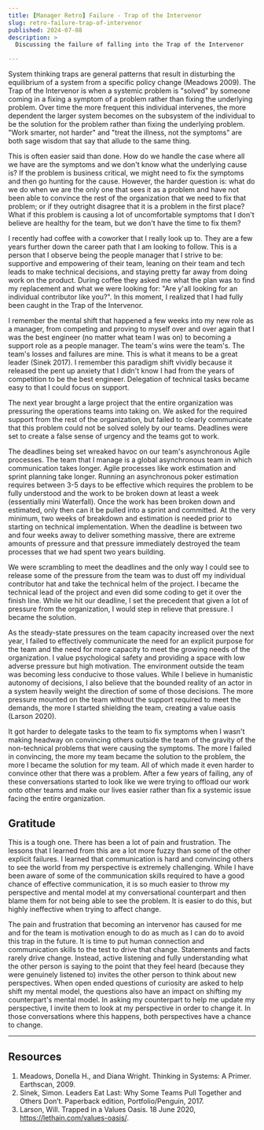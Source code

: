 ```yaml
---
title: [Manager Retro] Failure - Trap of the Intervenor
slug: retro-failure-trap-of-intervenor
published: 2024-07-08
description: >
  Discussing the failure of falling into the Trap of the Intervenor

---
```


System thinking traps are general patterns that result in disturbing the equilibrium of a system
from a specific policy change (Meadows 2009). The Trap of the Intervenor is when a systemic problem
is "solved" by someone coming in a fixing a symptom of a problem rather than fixing the underlying
problem. Over time the more frequent this individual intervenes, the more dependent the larger
system becomes on the subsystem of the individual to be the solution for the problem rather than
fixing the underlying problem. "Work smarter, not harder" and "treat the illness, not the symptoms"
are both sage wisdom that say that allude to the same thing.

This is often easier said than done. How do we handle the case where all we have are the symptoms
and we don't know what the underlying cause is? If the problem is business critical, we might need
to fix the symptoms and then go hunting for the cause. However, the harder question is: what do we do
when we are the only one that sees it as a problem and have not been able to convince the rest of
the organization that we need to fix that problem; or if they outright disagree that it is a problem
in the first place? What if this problem is causing a lot of uncomfortable symptoms that I don't
believe are healthy for the team, but we don't have the time to fix them?

I recently had coffee with a coworker that I really look up to. They are a few years further down
the career path that I am looking to follow. This is a person that I observe being the people
manager that I strive to be: supportive and empowering of their team, leaning on their team and tech
leads to make technical decisions, and staying pretty far away from doing work on the product.
During coffee they asked me what the plan was to find my replacement and what we were looking for:
"Are y'all looking for an individual contributor like you?". In this moment, I realized that I had
fully been caught in the Trap of the Intervenor.

I remember the mental shift that happened a few weeks into my new role as a manager, from competing
and proving to myself over and over again that I was the best engineer (no matter what team I was
on) to becoming a support role as a people manager. The team's wins were the team's. The team's
losses and failures are mine. This is what it means to be a great leader (Sinek 2017). I remember
this paradigm shift vividly because it released the pent up anxiety that I didn't know I had from
the years of competition to be the best engineer. Delegation of technical tasks became easy to that
I could focus on support. 

The next year brought a large project that the entire organization was pressuring the operations
teams into taking on. We asked for the required support from the rest of the organization, but
failed to clearly communicate that this problem could not be solved solely by our teams. Deadlines
were set to create a false sense of urgency and the teams got to work.

The deadlines being set wreaked havoc on our team's asynchronous Agile processes. The team that I
manage is a global asynchronous team in which communication takes longer. Agile processes like work
estimation and sprint planning take longer. Running an asynchronous poker estimation requires
between 3-5 days to be effective which requires the problem to be fully understood and the work to
be broken down at least a week (essentially mini Waterfall). Once the work has been broken down and
estimated, only then can it be pulled into a sprint and committed. At the very minimum, two weeks
of breakdown and estimation is needed prior to starting on technical implementation. When the
deadline is between two and four weeks away to deliver something massive, there are extreme amounts
of pressure and that pressure immediately destroyed the team processes that we had spent two years
building. 

We were scrambling to meet the deadlines and the only way I could see to release some of the
pressure from the team was to dust off my individual contributor hat and take the technical helm of
the project. I became the technical lead of the project and even did some coding to get it over the
finish line. While we hit our deadline, I set the precedent that given a lot of pressure from the
organization, I would step in relieve that pressure. I became the solution.

As the steady-state pressures on the team capacity increased over the next year, I failed to
effectively communicate the need for an explicit purpose for the team and the need for more capacity
to meet the growing needs of the organization. I value psychological safety and providing a space
with low adverse pressure but high motivation. The environment outside the team was becoming less
conducive to those values. While I believe in humanistic autonomy of decisions, I also believe that
the bounded reality of an actor in a system heavily weight the direction of some of those decisions.
The more pressure mounted on the team without the support required to meet the demands, the more I
started shielding the team, creating a value oasis (Larson 2020). 

It got harder to delegate tasks to the team to fix symptoms when I wasn't making headway on
convincing others outside the team of the gravity of the non-technical problems that were causing
the symptoms. The more I failed in convincing, the more my team became the solution to the problem,
the more I became the solution for my team. All of which made it even harder to convince other that
there was a problem. After a few years of failing, any of these conversations started to look like
we were trying to offload our work onto other teams and make our lives easier rather than fix a
systemic issue facing the entire organization.


## Gratitude

This is a tough one. There has been a lot of pain and frustration. The lessons that I learned from
this are a lot more fuzzy than some of the other explicit failures. I learned that communication is
hard and convincing others to see the world from my perspective is extremely challenging. While I
have been aware of some of the communication skills required to have a good chance of effective
communication, it is so much easier to throw my perspective and mental model at my conversational
counterpart and then blame them for not being able to see the problem. It is easier to do this, but
highly ineffective when trying to affect change.

The pain and frustration that becoming an intervenor has caused for me and for the team is
motivation enough to do as much as I can do to avoid this trap in the future. It is time to put
human connection and communication skills to the test to drive that change. Statements and facts
rarely drive change. Instead, active listening and fully understanding what the other person is
saying to the point that they feel heard (because they were genuinely listened to) invites the other
person to think about new perspectives. When open ended questions of curiosity are asked to help
shift my mental model, the questions also have an impact on shifting my counterpart's mental model.
In asking my counterpart to help me update my perspective, I invite them to look at my perspective
in order to change it. In those conversations where this happens, both perspectives have a chance to
change.

---

## Resources

1. Meadows, Donella H., and Diana Wright. Thinking in Systems: A Primer. Earthscan, 2009.
2. Sinek, Simon. Leaders Eat Last: Why Some Teams Pull Together and Others Don’t. Paperback edition, Portfolio/Penguin, 2017.
3. Larson, Will. Trapped in a Values Oasis. 18 June 2020, https://lethain.com/values-oasis/.
